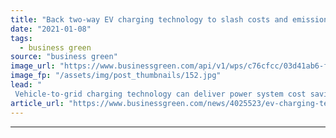 ```yaml
---
title: "Back two-way EV charging technology to slash costs and emissions, white paper urges"
date: "2021-01-08"
tags: 
  - business green
source: "business green"
image_url: "https://www.businessgreen.com/api/v1/wps/c76cfcc/03d41ab6-fe35-4260-979c-99da729c5f7c/2/Nissan-Leaf-185x114.jpg"
image_fp: "/assets/img/post_thumbnails/152.jpg"
lead: "
 Vehicle-to-grid charging technology can deliver power system cost savings of almost £900m while helping slash the carbon intensity of electric vehicles, a new white paper backed by BEIS and EV manufacturer Nissan argues ..."
article_url: "https://www.businessgreen.com/news/4025523/ev-charging-technology-slash-costs-emissions-white-paper-urges"
---
```


---
